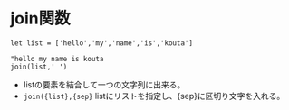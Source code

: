 # join関数
```vim
let list = ['hello','my','name','is','kouta']

"hello my name is kouta
join(list,' ')
```
* listの要素を結合して一つの文字列に出来る。
* `join({list},{sep}` listにリストを指定し、{sep}に区切り文字を入れる。
